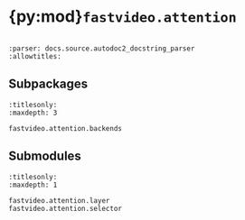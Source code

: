# {py:mod}`fastvideo.attention`

```{py:module} fastvideo.attention
```

```{autodoc2-docstring} fastvideo.attention
:parser: docs.source.autodoc2_docstring_parser
:allowtitles:
```

## Subpackages

```{toctree}
:titlesonly:
:maxdepth: 3

fastvideo.attention.backends
```

## Submodules

```{toctree}
:titlesonly:
:maxdepth: 1

fastvideo.attention.layer
fastvideo.attention.selector
```
